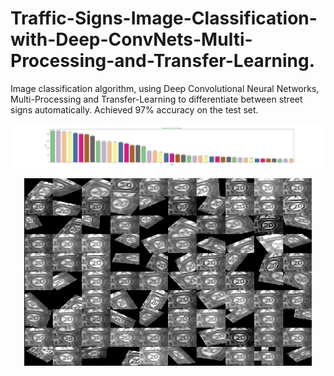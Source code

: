 # Traffic-Signs-Image-Classification-with-Deep-ConvNets-Multi-Processing-and-Transfer-Learning.
Image classification algorithm, using Deep Convolutional Neural Networks, Multi-Processing and Transfer-Learning to differentiate between street signs automatically. Achieved 97% accuracy on the test set.

![](percentages.png)
<p align="center">
  <img width="460" height="300" src="augmented_images.png">
</p>
